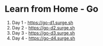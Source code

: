 # Learn from Home - Go

1. Day 1 - https://go-d1.surge.sh         
2. Day 2 - https://go-d2.surge.sh
3. Day 3 - https://go-d3.surge.sh
4. Day 4 - https://go-d4.surge.sh
